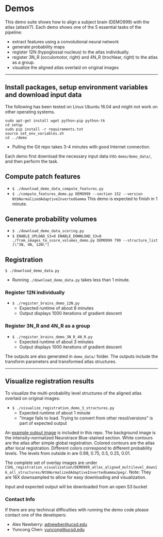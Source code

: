 # Demos

This demo suite shows how to align a subject brain (DEMO999) with the atlas (atlasV7). 
Each demo shows one of the 5 essential tasks of the pipeline:
- extract features using a convolutional neural network
- generate probability maps
- register 12N (hypoglossal nucleus) to the atlas individually.
- register 3N_R (occulomotor, right) and 4N_R (trochlear, right) to the atlas as a group.
- visualize the aligned atlas overlaid on original images

---------------------------

## Install packages, setup environment variables and download input data

The following has been tested on Linux Ubuntu 16.04 and might not work on other operating systems.

```
sudo apt-get install wget python-pip python-tk
cd setup
sudo pip install -r requirements.txt
source set_env_variables.sh
cd ../demo
```
* Pulling the Git repo takes 3-4 minutes with good Internet connection.

Each demo first download the necessary input data into `demo/demo_data/`, and then perform the task.

## Compute patch features
- `$ ./download_demo_data_compute_features.py`
- `$ ./compute_features_demo.py DEMO999 --section 152 --version NtbNormalizedAdaptiveInvertedGamma`
This demo is expected to finish in 1 minute.

## Generate probability volumes
- `$ ./download_demo_data_scoring.py`
- `$ ENABLE_UPLOAD_S3=0 ENABLE_DOWNLOAD_S3=0 ./from_images_to_score_volumes_demo.py DEMO999 799 --structure_list [\"3N, 4N, 12N\"]`

## Registration
`$ ./download_demo_data.py`
* Running `./download_demo_data.py` takes less than 1 minute.

### Register 12N individually
- `$ ./register_brains_demo_12N.py`
  - Expected runtime of about 8 minutes
  - Output displays 1000 iterations of gradient descent

### Register 3N_R and 4N_R as a group
- `$ ./register_brains_demo_3N_R_4N_R.py`
  - Expected runtime of about 3 minutes
  - Output displays 1000 iterations of gradient descent

The outputs are also generated in `demo_data/` folder. The outputs include the transform parameters and transformed atlas structures.

------------------------

## Visualize registration results

To visualize the multi-probability level structures of the aligned atlas overlaid on original images:
- `$ ./visualize_registration_demo_3_structures.py`
  - Expected runtime of about 1 minute
  - "Image fails to load. Trying to convert from other resol/versions" is part of expected output

An [example output image](example_atlas_overlay.jpg) is included in this repo.
The background image is the intensity-normalized Neurotrace Blue-stained section.
White contours are the atlas after simple global registration.
Colored contours are the atlas after local registration. Different colors correspond to different probability levels. The  levels from outside in are 0.99, 0.75, 0.5, 0.25, 0.01.

The complete set of overlay images are under `CSHL_registration_visualization/DEMO999_atlas_aligned_multilevel_down16_all_structures/NtbNormalizedAdaptiveInvertedGammaJpeg/`. Note: They are 16X downsampled to allow for easy downloading and visualization.


Input and expected output will be downloaded from an open S3 bucket


### Contact Info

If there are any techincal difficulties with running the demo code please contact one of the developers:
* Alex Newberry: adnewber@ucsd.edu
* Yuncong Chen: yuncong@ucsd.edu 
